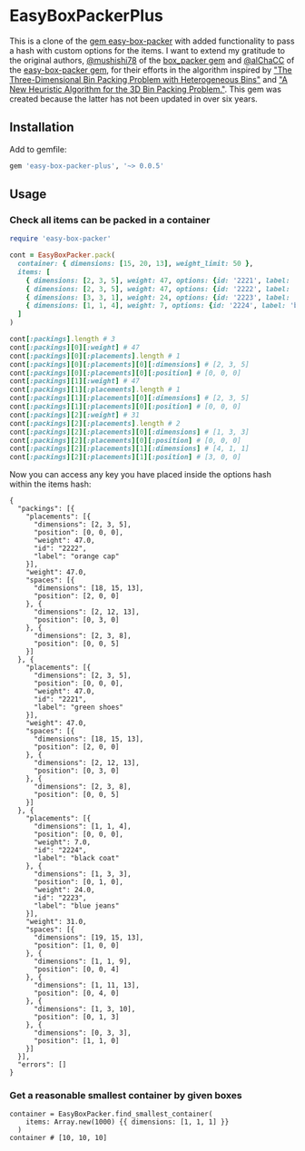 # EasyBoxPackerPlus

This is a clone of the [gem easy-box-packer](https://github.com/alChaCC/easy-box-packer) with added functionality to pass a hash with custom options for the items. I want to extend my gratitude to the original authors, [@mushishi78](https://github.com/mushishi78) of the [box_packer gem](https://github.com/mushishi78/box_packer/) and [@alChaCC](https://github.com/alChaCC) of the [easy-box-packer gem](https://github.com/alChaCC/easy-box-packer), for their efforts in the algorithm inspired by ["The Three-Dimensional Bin Packing Problem with Heterogeneous Bins"](https://www.researchgate.net/publication/273121476_A_genetic_algorithm_for_the_three-dimensional_bin_packing_problem_with_heterogeneous_bins) and ["A New Heuristic Algorithm for the 3D Bin Packing Problem."](https://www.researchgate.net/publication/226249396_A_New_Heuristic_Algorithm_for_the_3D_Bin_Packing_Problem).
This gem was created because the latter has not been updated in over six years.

## Installation

Add to gemfile:

``` ruby
gem 'easy-box-packer-plus', '~> 0.0.5'
```

## Usage

### Check all items can be packed in a container

``` ruby
require 'easy-box-packer'

cont = EasyBoxPacker.pack(
  container: { dimensions: [15, 20, 13], weight_limit: 50 },
  items: [
    { dimensions: [2, 3, 5], weight: 47, options: {id: '2221', label: 'green shoes' } },
    { dimensions: [2, 3, 5], weight: 47, options: {id: '2222', label: 'orange cap' } },
    { dimensions: [3, 3, 1], weight: 24, options: {id: '2223', label: 'blue jeans' } },
    { dimensions: [1, 1, 4], weight: 7, options: {id: '2224', label: 'black coat' } },
  ]
)

cont[:packings].length # 3
cont[:packings][0][:weight] # 47
cont[:packings][0][:placements].length # 1
cont[:packings][0][:placements][0][:dimensions] # [2, 3, 5]
cont[:packings][0][:placements][0][:position] # [0, 0, 0]
cont[:packings][1][:weight] # 47
cont[:packings][1][:placements].length # 1
cont[:packings][1][:placements][0][:dimensions] # [2, 3, 5]
cont[:packings][1][:placements][0][:position] # [0, 0, 0]
cont[:packings][2][:weight] # 31
cont[:packings][2][:placements].length # 2
cont[:packings][2][:placements][0][:dimensions] # [1, 3, 3]
cont[:packings][2][:placements][0][:position] # [0, 0, 0]
cont[:packings][2][:placements][1][:dimensions] # [4, 1, 1]
cont[:packings][2][:placements][1][:position] # [3, 0, 0]
```
Now you can access any key you have placed inside the options hash within the items hash:
```
{
  "packings": [{
    "placements": [{
      "dimensions": [2, 3, 5],
      "position": [0, 0, 0],
      "weight": 47.0,
      "id": "2222",
      "label": "orange cap"
    }],
    "weight": 47.0,
    "spaces": [{
      "dimensions": [18, 15, 13],
      "position": [2, 0, 0]
    }, {
      "dimensions": [2, 12, 13],
      "position": [0, 3, 0]
    }, {
      "dimensions": [2, 3, 8],
      "position": [0, 0, 5]
    }]
  }, {
    "placements": [{
      "dimensions": [2, 3, 5],
      "position": [0, 0, 0],
      "weight": 47.0,
      "id": "2221",
      "label": "green shoes"
    }],
    "weight": 47.0,
    "spaces": [{
      "dimensions": [18, 15, 13],
      "position": [2, 0, 0]
    }, {
      "dimensions": [2, 12, 13],
      "position": [0, 3, 0]
    }, {
      "dimensions": [2, 3, 8],
      "position": [0, 0, 5]
    }]
  }, {
    "placements": [{
      "dimensions": [1, 1, 4],
      "position": [0, 0, 0],
      "weight": 7.0,
      "id": "2224",
      "label": "black coat"
    }, {
      "dimensions": [1, 3, 3],
      "position": [0, 1, 0],
      "weight": 24.0,
      "id": "2223",
      "label": "blue jeans"
    }],
    "weight": 31.0,
    "spaces": [{
      "dimensions": [19, 15, 13],
      "position": [1, 0, 0]
    }, {
      "dimensions": [1, 1, 9],
      "position": [0, 0, 4]
    }, {
      "dimensions": [1, 11, 13],
      "position": [0, 4, 0]
    }, {
      "dimensions": [1, 3, 10],
      "position": [0, 1, 3]
    }, {
      "dimensions": [0, 3, 3],
      "position": [1, 1, 0]
    }]
  }],
  "errors": []
}
```

### Get a reasonable smallest container by given boxes

```
container = EasyBoxPacker.find_smallest_container(
    items: Array.new(1000) {{ dimensions: [1, 1, 1] }}
  )
container # [10, 10, 10]
```
